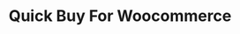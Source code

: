 ---
title: Quick Buy For Woocommerce
redirect_from:
    - /woocommerce-quick-buy/
    - /wcqb/
    - /wp/plugins/woocommerce-quick-buy/
    - /wp/plugins/wcqb/
redirect_to: https://wordpress.org/plugins/woocommerce-quick-buy
---